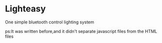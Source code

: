 # Lighteasy
One simple bluetooth control lighting system

ps:It was written before,and it didn't separate javascript files from the HTML files
